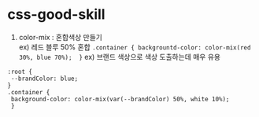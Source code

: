 # css-good-skill
1. color-mix : 혼합색상 만들기  
ex) 레드 블루 50% 혼합
``
.container {
backgrountd-color: color-mix(red 30%, blue 70%); 
}
``
ex) 브랜드 색상으로 색상 도출하는데 매우 유용  
```
:root {
 --brandColor: blue;
}
.container {
 background-color: color-mix(var(--brandColor) 50%, white 10%);
 }
 ```
 
